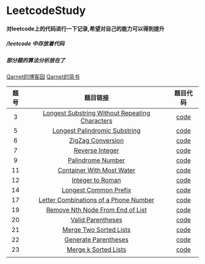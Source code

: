 # LeetcodeStudy

#### 对leetcode上的代码进行一下记录,希望对自己的能力可以得到提升

##### /leetcode  中存放着代码

##### 部分题的算法分析放在了
[Qarnet的博客园](http://www.cnblogs.com/fzy0331-leetcodestudy/)
[Qarnet的简书]([https://www.jianshu.com/u/005aaa588d33])



|题号 | 题目链接 | 题目代码 |
|:-------:|:-----: |:--------:|
|  3 |[Longest Substring Without Repeating Characters](https://leetcode.com/problems/longest-substring-without-repeating-characters/description/)   |[code](https://github.com/fzy0728/LeetcodeStudy/blob/master/leetcode/LengthSubString.py)   |   
|  5 | [Longest Palindromic Substring](https://leetcode.com/problems/longest-palindromic-substring/description/) | [code](https://github.com/fzy0728/LeetcodeStudy/blob/master/leetcode/LongestPalindromicSubstring.py)  |
|  6 |[ZigZag Conversion](https://leetcode.com/problems/zigzag-conversion/description/)   | [code](https://github.com/fzy0728/LeetcodeStudy/blob/master/leetcode/ZigZagConversion.py)  |
|  7 | [Reverse Integer](https://leetcode.com/problems/reverse-integer/description/)  | [code](https://github.com/fzy0728/LeetcodeStudy/blob/master/leetcode/ReverseInteger.py)  |
|  9 |[Palindrome Number](https://github.com/fzy0728/LeetcodeStudy/blob/master/leetcode/ReverseInteger.py)   |[code](https://github.com/fzy0728/LeetcodeStudy/blob/master/leetcode/PalindromeNumber.py)   |
|  11 | [Container With Most Water](https://leetcode.com/problems/container-with-most-water/description/)  |[code](https://github.com/fzy0728/LeetcodeStudy/blob/master/leetcode/ContainerWithMostWater.py)   |
|  12 |[Integer to Roman](https://leetcode.com/problems/integer-to-roman/description/)   |[code](https://github.com/fzy0728/LeetcodeStudy/blob/master/leetcode/IntegertoRoman.py)   |
|  14 |[Longest Common Prefix](https://leetcode.com/problems/longest-common-prefix/description/)   |[code](https://github.com/fzy0728/LeetcodeStudy/blob/master/leetcode/LongestCommonPrefix.py)   |
|17   |[Letter Combinations of a Phone Number](https://leetcode.com/problems/letter-combinations-of-a-phone-number/description/)   | [code](https://github.com/fzy0728/LeetcodeStudy/blob/master/leetcode/LetterCombinationsPhoneNumber.py)  |
|  19 |[Remove Nth Node From End of List](https://leetcode.com/problems/remove-nth-node-from-end-of-list/description/)   |[code](https://github.com/fzy0728/LeetcodeStudy/blob/master/leetcode/RemoveNthNodeFromEndofList.py)   |
|20   |  [Valid Parentheses](https://leetcode.com/problems/valid-parentheses/description/) |[code](https://github.com/fzy0728/LeetcodeStudy/blob/master/leetcode/ValidParentheses.py)   |
|21   |[Merge Two Sorted Lists](https://leetcode.com/problems/merge-two-sorted-lists/description/)   |[code](https://github.com/fzy0728/LeetcodeStudy/blob/master/leetcode/MergeTwoSortedLists.py)   |
|22   |[ Generate Parentheses](https://leetcode.com/problems/generate-parentheses/description/)   | [code](https://github.com/fzy0728/LeetcodeStudy/blob/master/leetcode/GenerateParentheses.py)  |
|23   |[Merge k Sorted Lists](https://leetcode.com/problems/merge-k-sorted-lists/description/)   |[code](https://github.com/fzy0728/LeetcodeStudy/blob/master/leetcode/MergekSortedLists.py)   |
|   |   |   |
